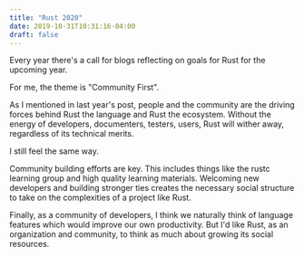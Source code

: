 ```yaml
---
title: "Rust 2020"
date: 2019-10-31T10:31:16-04:00
draft: false
---
```


Every year there's a call for blogs reflecting on goals for Rust for the upcoming year.

For me, the theme is "Community First".

As I mentioned in last year's post, people and the community are the driving forces behind Rust the language and Rust the ecosystem. Without the energy of developers, documenters, testers, users, Rust will wither away, regardless of its technical merits.

I still feel the same way.

Community building efforts are key. This includes things like the rustc learning group and high quality learning materials. Welcoming new developers and building stronger ties creates the necessary social structure to take on the complexities of a project like Rust.

Finally, as a community of developers, I think we naturally think of language features which would improve our own productivity. But I'd like Rust, as an organization and community, to think as much about growing its social resources.
